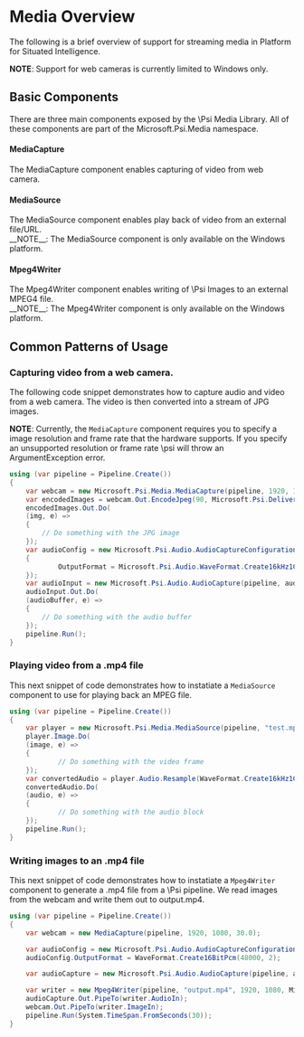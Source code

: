 # Media Overview

The following is a brief overview of support for streaming media in Platform for Situated Intelligence.

__NOTE__: Support for web cameras is currently limited to Windows only.

## Basic Components

There are three main components exposed by the \Psi Media Library. All of these components are part of the Microsoft.Psi.Media namespace.
<h4>MediaCapture</h4>
The <see cref="Microsoft.Psi.Media.MediaCapture">MediaCapture</see> component enables capturing of video from web camera.
<h4>MediaSource</h4>
The <see cref="Microsoft.Psi.Media.MediaSource">MediaSource</see> component enables play back of video from an external file/URL.
<br/>__NOTE__: The MediaSource component is only available on the Windows platform.
<h4>Mpeg4Writer</h4>
The <see cref="Microsoft.Psi.Media.Mpeg4Writer">Mpeg4Writer</see> component enables writing of \Psi Images to an external MPEG4 file.
<br/>__NOTE__: The Mpeg4Writer component is only available on the Windows platform.

## Common Patterns of Usage

### Capturing video from a web camera.

The following code snippet demonstrates how to capture audio and video from a web camera. The video is then converted into a stream of JPG images. 

__NOTE__: Currently, the `MediaCapture` component requires you to specify a image resolution and frame rate that the hardware supports. If you specify an unsupported resolution or frame rate \\psi will throw an ArgumentException error.

```csharp
using (var pipeline = Pipeline.Create())
{
    var webcam = new Microsoft.Psi.Media.MediaCapture(pipeline, 1920, 1080, 30);
    var encodedImages = webcam.Out.EncodeJpeg(90, Microsoft.Psi.DeliveryPolicy.LatestMessage);
    encodedImages.Out.Do(
	(img, e) =>
	{
		// Do something with the JPG image
	});
    var audioConfig = new Microsoft.Psi.Audio.AudioCaptureConfiguration()
	{
            OutputFormat = Microsoft.Psi.Audio.WaveFormat.Create16kHz1Channel16BitPcm()
	});
    var audioInput = new Microsoft.Psi.Audio.AudioCapture(pipeline, audioConfig);
    audioInput.Out.Do(
	(audioBuffer, e) =>
	{
		// Do something with the audio buffer
	});
    pipeline.Run();
}
```

### Playing video from a .mp4 file

This next snippet of code demonstrates how to instatiate a `MediaSource` component to use for playing back an MPEG file.

```csharp
using (var pipeline = Pipeline.Create())
{
    var player = new Microsoft.Psi.Media.MediaSource(pipeline, "test.mp4");
    player.Image.Do(
	(image, e) =>
	{
            // Do something with the video frame
	});
    var convertedAudio = player.Audio.Resample(WaveFormat.Create16kHz1Channel16BitPcm());
    convertedAudio.Do(
	(audio, e) =>
	{
            // Do something with the audio block
	});
    pipeline.Run();
}
```

### Writing images to an .mp4 file

This next snippet of code demonstrates how to instatiate a `Mpeg4Writer` component to generate a .mp4 file from a \Psi pipeline. We read images from the webcam and write them out to output.mp4.

```csharp
using (var pipeline = Pipeline.Create())
{
    var webcam = new MediaCapture(pipeline, 1920, 1080, 30.0);

    var audioConfig = new Microsoft.Psi.Audio.AudioCaptureConfiguration();
    audioConfig.OutputFormat = WaveFormat.Create16BitPcm(48000, 2);

    var audioCapture = new Microsoft.Psi.Audio.AudioCapture(pipeline, audioConfig);

    var writer = new Mpeg4Writer(pipeline, "output.mp4", 1920, 1080, Microsoft.Psi.Imaging.PixelFormat.BGR_24bpp);
    audioCapture.Out.PipeTo(writer.AudioIn);
    webcam.Out.PipeTo(writer.ImageIn);
    pipeline.Run(System.TimeSpan.FromSeconds(30));
}
```
